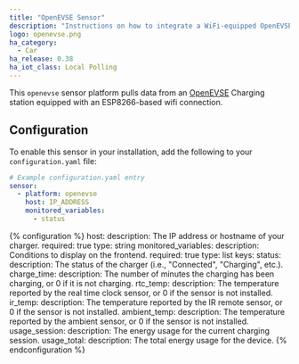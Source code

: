 ```yaml
---
title: "OpenEVSE Sensor"
description: "Instructions on how to integrate a WiFi-equipped OpenEVSE Charging station with Home Assistant"
logo: openevse.png
ha_category:
  - Car
ha_release: 0.38
ha_iot_class: Local Polling
---
```


This `openevse` sensor platform pulls data from an [OpenEVSE](https://www.openevse.com/) Charging station equipped with an ESP8266-based wifi connection.

## Configuration

To enable this sensor in your installation, add the following to your `configuration.yaml` file:

```yaml
# Example configuration.yaml entry
sensor:
  - platform: openevse
    host: IP_ADDRESS
    monitored_variables:
      - status
```

{% configuration %}
host:
  description: The IP address or hostname of your charger.
  required: true
  type: string
monitored_variables:
  description: Conditions to display on the frontend.
  required: true
  type: list
  keys:
    status:
      description: The status of the charger (i.e., "Connected", "Charging", etc.).
    charge_time:
      description: The number of minutes the charging has been charging, or 0 if it is not charging.
    rtc_temp:
      description: The temperature reported by the real time clock sensor, or 0 if the sensor is not installed.
    ir_temp:
      description: The temperature reported by the IR remote sensor, or 0 if the sensor is not installed.
    ambient_temp:
      description: The temperature reported by the ambient sensor, or 0 if the sensor is not installed.
    usage_session:
      description: The energy usage for the current charging session.
    usage_total:
      description: The total energy usage for the device.
{% endconfiguration %}
